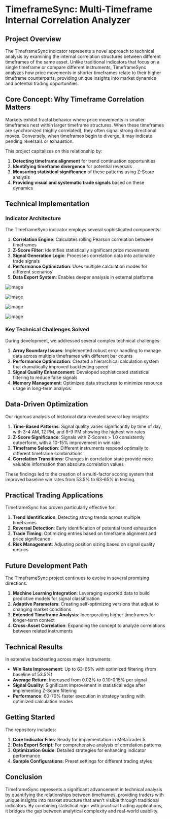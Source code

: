 # TimeframeSync: Multi-Timeframe Internal Correlation Analyzer

## Project Overview

The TimeframeSync indicator represents a novel approach to technical analysis by examining the internal correlation structures between different timeframes of the same asset. Unlike traditional indicators that focus on a single timeframe or compare different instruments, TimeframeSync analyzes how price movements in shorter timeframes relate to their higher timeframe counterparts, providing unique insights into market dynamics and potential trading opportunities.

## Core Concept: Why Timeframe Correlation Matters

Markets exhibit fractal behavior where price movements in smaller timeframes nest within larger timeframe structures. When these timeframes are synchronized (highly correlated), they often signal strong directional moves. Conversely, when timeframes begin to diverge, it may indicate pending reversals or exhaustion.

This project capitalizes on this relationship by:

1. **Detecting timeframe alignment** for trend continuation opportunities
2. **Identifying timeframe divergence** for potential reversals
3. **Measuring statistical significance** of these patterns using Z-Score analysis
4. **Providing visual and systematic trade signals** based on these dynamics

## Technical Implementation

### Indicator Architecture

The TimeframeSync indicator employs several sophisticated components:

1. **Correlation Engine**: Calculates rolling Pearson correlation between timeframes
2. **Z-Score Filter**: Identifies statistically significant price movements
3. **Signal Generation Logic**: Processes correlation data into actionable trade signals
4. **Performance Optimization**: Uses multiple calculation modes for different scenarios
5. **Data Export System**: Enables deeper analysis in external platforms


![image](https://github.com/user-attachments/assets/7aebf52f-d273-4497-8d9d-54c1e6949bed)


![image](https://github.com/user-attachments/assets/149405e8-3334-4a1c-8f6a-206ef617ffe9)

![image](https://github.com/user-attachments/assets/54c6ebcc-c5e3-47b6-bc06-a10f1b3a5e41)

![image](https://github.com/user-attachments/assets/380a2d3e-ccec-4982-a4c3-93dd604298b7)


### Key Technical Challenges Solved

During development, we addressed several complex technical challenges:

1. **Array Boundary Issues**: Implemented robust error handling to manage data across multiple timeframes with different bar counts
2. **Performance Optimization**: Created a hierarchical calculation system that dramatically improved backtesting speed
3. **Signal Quality Enhancement**: Developed sophisticated statistical filtering to reduce false signals
4. **Memory Management**: Optimized data structures to minimize resource usage in long-term analysis

## Data-Driven Optimization

Our rigorous analysis of historical data revealed several key insights:

1. **Time-Based Patterns**: Signal quality varies significantly by time of day, with 3-4 AM, 12 PM, and 8-9 PM showing the highest win rates
2. **Z-Score Significance**: Signals with Z-Scores > 1.0 consistently outperform, with a 10-15% improvement in win rate
3. **Timeframe Selection**: Different instruments respond optimally to different timeframe combinations
4. **Correlation Transitions**: Changes in correlation state provide more valuable information than absolute correlation values

These findings led to the creation of a multi-factor scoring system that improved baseline win rates from 53.5% to 63-65% in testing.

## Practical Trading Applications

TimeframeSync has proven particularly effective for:

1. **Trend Identification**: Detecting strong trends across multiple timeframes
2. **Reversal Detection**: Early identification of potential trend exhaustion
3. **Trade Timing**: Optimizing entries based on timeframe alignment and price significance
4. **Risk Management**: Adjusting position sizing based on signal quality metrics

## Future Development Path

The TimeframeSync project continues to evolve in several promising directions:

1. **Machine Learning Integration**: Leveraging exported data to build predictive models for signal classification
2. **Adaptive Parameters**: Creating self-optimizing versions that adjust to changing market conditions
3. **Extended Timeframe Analysis**: Incorporating higher timeframes for longer-term context
4. **Cross-Asset Correlation**: Expanding the concept to analyze correlations between related instruments

## Technical Results

In extensive backtesting across major instruments:

- **Win Rate Improvement**: Up to 63-65% with optimized filtering (from baseline of 53.5%)
- **Average Return**: Increased from 0.02% to 0.10-0.15% per signal
- **Signal Quality**: Significant improvement in statistical edge after implementing Z-Score filtering
- **Performance**: 60-70% faster execution in strategy testing with optimized calculation modes

## Getting Started

The repository includes:
1. **Core Indicator Files**: Ready for implementation in MetaTrader 5
2. **Data Export Script**: For comprehensive analysis of correlation patterns
3. **Optimization Guide**: Detailed strategies for enhancing indicator performance
4. **Sample Configurations**: Preset settings for different trading styles

## Conclusion

TimeframeSync represents a significant advancement in technical analysis by quantifying the relationships between timeframes, providing traders with unique insights into market structure that aren't visible through traditional indicators. By combining statistical rigor with practical trading applications, it bridges the gap between analytical complexity and real-world usability.
